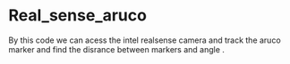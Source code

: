 # Real_sense_aruco
By this code we can acess the intel realsense camera and track the aruco marker and find the disrance between markers and angle .
